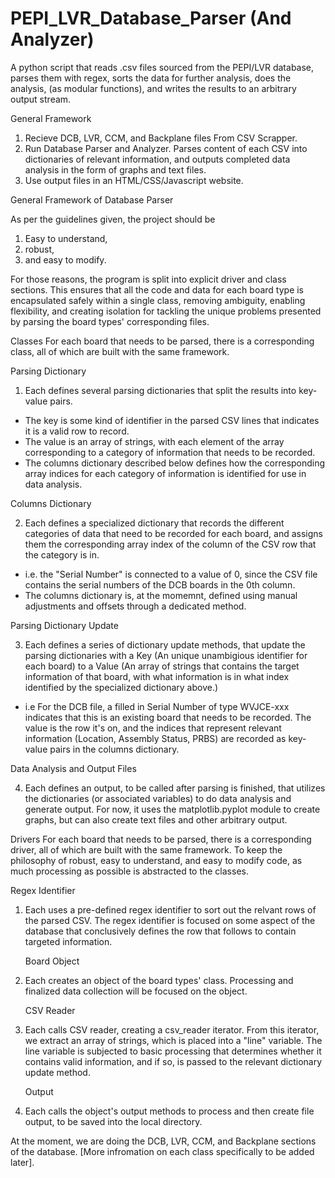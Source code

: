 # PEPI_LVR_Database_Parser (And Analyzer)
A python script that reads .csv files sourced from the PEPI/LVR database, 
parses them with regex, 
sorts the data for further analysis, 
does the analysis, (as modular functions),
and writes the results to an arbitrary output stream.

General Framework
1) Recieve DCB, LVR, CCM, and Backplane files From CSV Scrapper.
2) Run Database Parser and Analyzer. Parses content of each CSV into dictionaries of relevant information,
and outputs completed data analysis in the form of graphs and text files.
3) Use output files in an HTML/CSS/Javascript website.

General Framework of Database Parser

As per the guidelines given, the project should be 
1) Easy to understand,
2) robust,
3) and easy to modify.

For those reasons, the program is split into explicit driver and class sections. 
This ensures that all the code and data for each board type is encapsulated safely within a single class, 
removing ambiguity, enabling flexibility, 
and creating isolation for tackling the unique problems presented by parsing the board types' corresponding files.

Classes
For each board that needs to be parsed, there is a corresponding class, all of which are built with the same framework.

Parsing Dictionary

1) Each defines several parsing dictionaries that split the results into key-value pairs. 
- The key is some kind of identifier in the parsed CSV lines that indicates it is a valid row to record.
- The value is an array of strings, with each element of the array corresponding to a category of information that needs to be recorded.
- The columns dictionary described below defines how the corresponding array indices for each category of information is identified 
for use in data analysis.
   

Columns Dictionary

2) Each defines a specialized dictionary that records the different categories of data that need to be recorded for each board,
and assigns them the corresponding array index of the column of the CSV row that the category is in. 
- i.e. the "Serial Number" is connected to a value of 0, since the CSV file contains the serial numbers of the DCB boards in the 0th column.
- The columns dictionary is, at the momemnt, defined using manual adjustments and offsets through a dedicated method.
   
Parsing Dictionary Update

3) Each defines a series of dictionary update methods, that update the parsing dictionaries with a Key (An unique unambigious identifier for each board) to a Value (An array of strings that contains the target information of that board, with what information is in what index identified by the specialized dictionary above.)
- i.e For the DCB file, a filled in Serial Number of type WVJCE-xxx indicates that this is an existing board that needs to be recorded. The value is the row it's on, and the indices that represent relevant information (Location, Assembly Status, PRBS) are recorded as key-value pairs in the columns dictionary.

Data Analysis and Output Files

4) Each defines an output, to be called after parsing is finished, that utilizes the dictionaries (or associated variables) to
do data analysis and generate output. For now, it uses the matplotlib.pyplot module to create graphs, but can also create text files and other arbitrary output.

Drivers
For each board that needs to be parsed, there is a corresponding driver, all of which are built with the same framework.
To keep the philosophy of robust, easy to understand, and easy to modify code, as much processing as possible is abstracted to the classes.
  
  Regex Identifier
1) Each uses a pre-defined regex identifier to sort out the relvant rows of the parsed CSV. The regex identifier 
is focused on some aspect of the database that conclusively defines the row that follows to contain targeted information.

   Board Object
2) Each creates an object of the board types' class. Processing and finalized data collection will be focused on
the object.
  
   CSV Reader
3) Each calls CSV reader, creating a csv_reader iterator. From this iterator, we extract an array of strings, which is placed
into a "line" variable. The line variable is subjected to basic processing that determines whether it contains valid information,
and if so, is passed to the relevant dictionary update method.

   Output
4) Each calls the object's output methods to process and then create file output, to be saved into the local directory.

At the moment, we are doing the DCB, LVR, CCM, and Backplane sections of the database.
[More infromation on each class specifically to be added later].
